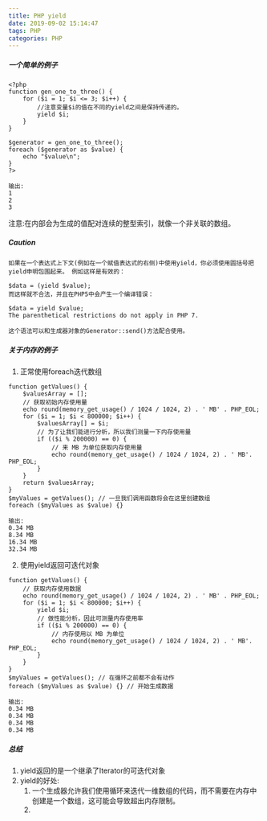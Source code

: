 ```yaml
---
title: PHP yield
date: 2019-09-02 15:14:47
tags: PHP
categories: PHP
---
```

##### 一个简单的例子
```
<?php
function gen_one_to_three() {
    for ($i = 1; $i <= 3; $i++) {
        //注意变量$i的值在不同的yield之间是保持传递的。
        yield $i;
    }
}

$generator = gen_one_to_three();
foreach ($generator as $value) {
    echo "$value\n";
}
?>

输出:
1
2
3
```
注意:在内部会为生成的值配对连续的整型索引，就像一个非关联的数组。

##### Caution
```
如果在一个表达式上下文(例如在一个赋值表达式的右侧)中使用yield，你必须使用圆括号把yield申明包围起来。 例如这样是有效的：

$data = (yield $value);
而这样就不合法，并且在PHP5中会产生一个编译错误：

$data = yield $value;
The parenthetical restrictions do not apply in PHP 7.

这个语法可以和生成器对象的Generator::send()方法配合使用。
```

##### 关于内存的例子
1. 正常使用foreach迭代数组

```
function getValues() {
    $valuesArray = [];
    // 获取初始内存使用量
    echo round(memory_get_usage() / 1024 / 1024, 2) . ' MB' . PHP_EOL;
    for ($i = 1; $i < 800000; $i++) {
        $valuesArray[] = $i;
        // 为了让我们能进行分析，所以我们测量一下内存使用量
        if (($i % 200000) == 0) {
            // 来 MB 为单位获取内存使用量
            echo round(memory_get_usage() / 1024 / 1024, 2) . ' MB'. PHP_EOL;
        }
    }
    return $valuesArray;
}
$myValues = getValues(); // 一旦我们调用函数将会在这里创建数组
foreach ($myValues as $value) {}

输出:
0.34 MB
8.34 MB
16.34 MB
32.34 MB
```

2. 使用yield返回可迭代对象
```
function getValues() {
    // 获取内存使用数据
    echo round(memory_get_usage() / 1024 / 1024, 2) . ' MB' . PHP_EOL;
    for ($i = 1; $i < 800000; $i++) {
        yield $i;
        // 做性能分析，因此可测量内存使用率
        if (($i % 200000) == 0) {
            // 内存使用以 MB 为单位
            echo round(memory_get_usage() / 1024 / 1024, 2) . ' MB'. PHP_EOL;
        }
    }
}
$myValues = getValues(); // 在循环之前都不会有动作
foreach ($myValues as $value) {} // 开始生成数据

输出:
0.34 MB
0.34 MB
0.34 MB
0.34 MB
```

##### 总结
1. yield返回的是一个继承了Iterator的可迭代对象
2. yield的好处:
    1. 一个生成器允许我们使用循环来迭代一维数组的代码，而不需要在内存中创建是一个数组，这可能会导致超出内存限制。
    2. 
